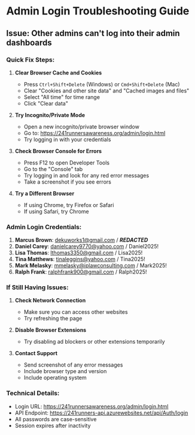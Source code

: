 # Admin Login Troubleshooting Guide

## Issue: Other admins can't log into their admin dashboards

### Quick Fix Steps:

1. **Clear Browser Cache and Cookies**
   - Press `Ctrl+Shift+Delete` (Windows) or `Cmd+Shift+Delete` (Mac)
   - Clear "Cookies and other site data" and "Cached images and files"
   - Select "All time" for time range
   - Click "Clear data"

2. **Try Incognito/Private Mode**
   - Open a new incognito/private browser window
   - Go to: https://241runnersawareness.org/admin/login.html
   - Try logging in with your credentials

3. **Check Browser Console for Errors**
   - Press F12 to open Developer Tools
   - Go to the "Console" tab
   - Try logging in and look for any red error messages
   - Take a screenshot if you see errors

4. **Try a Different Browser**
   - If using Chrome, try Firefox or Safari
   - If using Safari, try Chrome

### Admin Login Credentials:

1. **Marcus Brown**: dekuworks1@gmail.com / ***REDACTED***
2. **Daniel Carey**: danielcarey9770@yahoo.com / Daniel2025!
3. **Lisa Thomas**: lthomas3350@gmail.com / Lisa2025!
4. **Tina Matthews**: tinaleggins@yahoo.com / Tina2025!
5. **Mark Melasky**: mmelasky@iplawconsulting.com / Mark2025!
6. **Ralph Frank**: ralphfrank900@gmail.com / Ralph2025!

### If Still Having Issues:

1. **Check Network Connection**
   - Make sure you can access other websites
   - Try refreshing the page

2. **Disable Browser Extensions**
   - Try disabling ad blockers or other extensions temporarily

3. **Contact Support**
   - Send screenshot of any error messages
   - Include browser type and version
   - Include operating system

### Technical Details:

- Login URL: https://241runnersawareness.org/admin/login.html
- API Endpoint: https://241runners-api.azurewebsites.net/api/Auth/login
- All passwords are case-sensitive
- Session expires after inactivity

